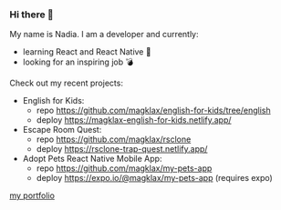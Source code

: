 ### Hi there 👋
My name is Nadia. I am a developer and currently:
- learning React and React Native 📕 
- looking for an inspiring job 💣

Check out my recent projects:
- English for Kids:
   - repo https://github.com/magklax/english-for-kids/tree/english
   - deploy https://magklax-english-for-kids.netlify.app/
- Escape Room Quest:
    - repo https://github.com/magklax/rsclone
    - deploy https://rsclone-trap-quest.netlify.app/
- Adopt Pets React Native Mobile App:
    - repo https://github.com/magklax/my-pets-app
    - deploy https://expo.io/@magklax/my-pets-app (requires expo)

[my portfolio](https://magklax.github.io/prokopyeva.en)
